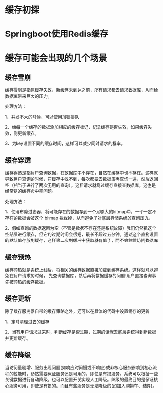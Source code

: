 # 缓存初探

# Springboot使用Redis缓存



# 缓存可能会出现的几个场景

## 缓存雪崩

缓存雪崩是指原缓存失效，新缓存未到达之前，所有请求都去请求数据库，从而给数据库带来巨大的压力。

处理方法：

1、并发不大的时候，可以使用加锁排队

2、给每一个缓存的数据添加相应的缓存标记，记录缓存是否失效，如果缓存失效，则更新缓存。

3、为key设置不同的缓存时间，这样可以减少同时请求的概率。

## 缓存穿透

缓存穿透是指用户查询数据，在数据库中不存在，自然在缓存中也不存在。这样就导致用户查询的时候，在缓存中找不到，每次都要去数据库再查询一遍，然后返回空（相当于进行了两次无用的查询）。这样请求就绕过缓存直接查数据库，这也是经常提的缓存命中率问题。

处理方法：

1、使用布隆过滤器，将可能存在的数据存到一个足够大的bitmap中，一个一定不存在的数据会被这个 bitmap 拦截掉，从而避免了对底层存储系统的查询压力。

2、假如查询的数据返回为空（不管是数据不存在还是系统故障）我们仍然把这个空结果进行缓存，但它的过期时间会很短，最长不超过五分钟。通过这个直接设置的默认值存放到缓存，这样第二次到缓冲中获取就有值了，而不会继续访问数据库

## 缓存预热

缓存预热就是系统上线后，将相关的缓存数据直接加载到缓存系统。这样就可以避免在用户请求的时候， 先查询数据库，然后再将数据缓存的问题!用户直接查询事先被预热的缓存数据。

## 缓存更新

除了缓存服务器自带的缓存策略之外，还可以在具体的代码中设置缓存的更新

1、定时清理过去的缓存

2、当有用户请求过来时，判断缓存是否过期，过期的话就去底层系统得到新数据并更新缓存。

## 缓存降级

当访问量剧增、服务出现问题(如响应时间慢或不响应)或非核心服务影响到核心流程的性能时，仍然需要保证服务还是可用的，即使是有损服务。系统可以根据一些关键数据进行自动降级，也可以配置开关实现人工降级。降级的最终目的是保证核心服务可用，即使是有损的。而且有些服务是无法降级的(如加入购物车、结算)。

